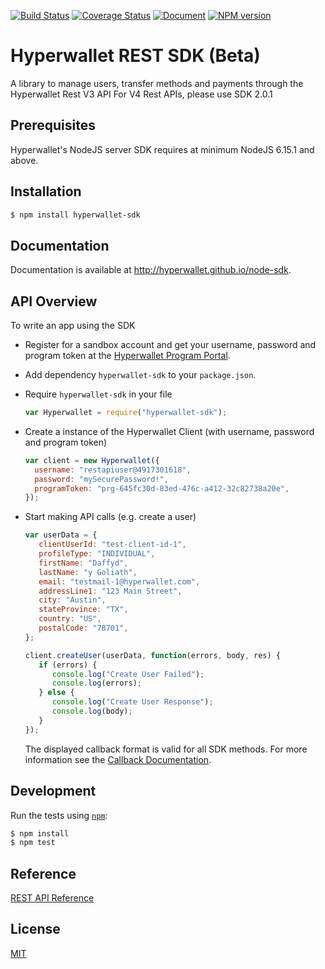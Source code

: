 [![Build Status](https://travis-ci.org/hyperwallet/node-sdk.png?branch=master)](https://travis-ci.org/hyperwallet/node-sdk)
[![Coverage Status](https://coveralls.io/repos/github/hyperwallet/node-sdk/badge.svg?branch=master)](https://coveralls.io/github/hyperwallet/node-sdk?branch=master)
[![Document](http://hyperwallet.github.io/node-sdk/badge.svg?t=0)](http://hyperwallet.github.io/node-sdk)
[![NPM version](https://badge.fury.io/js/hyperwallet-sdk.png)](http://badge.fury.io/js/hyperwallet-sdk)

Hyperwallet REST SDK (Beta)
===========================

A library to manage users, transfer methods and payments through the Hyperwallet Rest V3 API
For V4 Rest APIs, please use SDK 2.0.1

Prerequisites
------------

Hyperwallet's NodeJS server SDK requires at minimum NodeJS 6.15.1 and above.

Installation
------------

```bash
$ npm install hyperwallet-sdk
```


Documentation
-------------

Documentation is available at http://hyperwallet.github.io/node-sdk.


API Overview
------------

To write an app using the SDK

* Register for a sandbox account and get your username, password and program token at the [Hyperwallet Program Portal](https://portal.hyperwallet.com).
* Add dependency `hyperwallet-sdk` to your `package.json`.
* Require `hyperwallet-sdk` in your file
  ```js
  var Hyperwallet = require("hyperwallet-sdk");
  ```
  
* Create a instance of the Hyperwallet Client (with username, password and program token)
  ```js
  var client = new Hyperwallet({
    username: "restapiuser@4917301618",
    password: "mySecurePassword!",
    programToken: "prg-645fc30d-83ed-476c-a412-32c82738a20e",
  });
  ```
* Start making API calls (e.g. create a user)
  ```js
  var userData = {
     clientUserId: "test-client-id-1",
     profileType: "INDIVIDUAL",
     firstName: "Daffyd",
     lastName: "y Goliath",
     email: "testmail-1@hyperwallet.com",
     addressLine1: "123 Main Street",
     city: "Austin",
     stateProvince: "TX",
     country: "US",
     postalCode: "78701",
  };

  client.createUser(userData, function(errors, body, res) {
     if (errors) {
        console.log("Create User Failed");
        console.log(errors);
     } else {
        console.log("Create User Response");
        console.log(body);
     }
  });
  ```
  The displayed callback format is valid for all SDK methods. For more information see the [Callback Documentation](http://hyperwallet.github.io/node-sdk/typedef/index.html#static-typedef-api-callback).


Development
-----------

Run the tests using [`npm`](https://www.npmjs.com/):

```bash
$ npm install
$ npm test
```


Reference
---------

[REST API Reference](https://sandbox.hyperwallet.com/developer-portal/#/docs)


License
-------

[MIT](https://raw.githubusercontent.com/hyperwallet/node-sdk/master/LICENSE)
